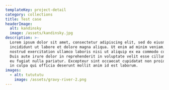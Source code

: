 ```yaml
---
templateKey: project-detail
category: collections
title: Test case
headerImage:
  alt: kandinsky
  image: /assets/kandinsky.jpg
description: >-
  Lorem ipsum dolor sit amet, consectetur adipiscing elit, sed do eiusmod tempor
  incididunt ut labore et dolore magna aliqua. Ut enim ad minim veniam, quis
  nostrud exercitation ullamco laboris nisi ut aliquip ex ea commodo consequat.
  Duis aute irure dolor in reprehenderit in voluptate velit esse cillum dolore
  eu fugiat nulla pariatur. Excepteur sint occaecat cupidatat non proident, sunt
  in culpa qui officia deserunt mollit anim id est laborum.
images:
  - alt: tutututu
    image: /assets/gravy-river-2.png
---
```


